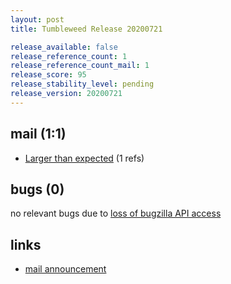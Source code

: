 ```yaml
---
layout: post
title: Tumbleweed Release 20200721

release_available: false
release_reference_count: 1
release_reference_count_mail: 1
release_score: 95
release_stability_level: pending
release_version: 20200721
---
```


## mail (1:1)

- [Larger than expected](https://lists.opensuse.org/opensuse-factory/2020-07/msg00394.html) (1 refs)

## bugs (0)

<!--more-->

no relevant bugs due to [loss of bugzilla API access](https://bugzilla.opensuse.org/show_bug.cgi?id=1157722)



## links

- [mail announcement](https://lists.opensuse.org/opensuse-factory/2020-07/msg00393.html)

